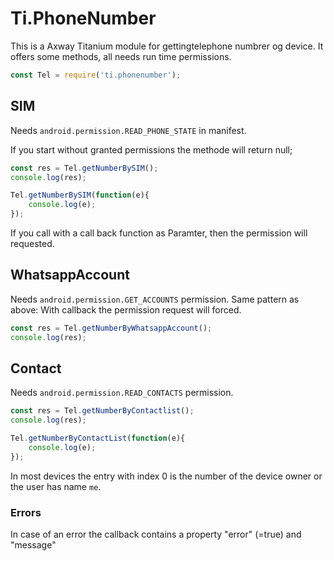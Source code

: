 Ti.PhoneNumber
===========================================

This is a Axway Titanium module  for gettingtelephone numbrer og device. It offers some methods, all needs run time permissions.

```javascript 
const Tel = require('ti.phonenumber');
```

## SIM

Needs  `android.permission.READ_PHONE_STATE`
in manifest. 

If you start without granted permissions the methode will return null;

```javascript
const res = Tel.getNumberBySIM();
console.log(res);

Tel.getNumberBySIM(function(e){
	console.log(e);
});

```

If you call with a call back function as Paramter, then the permission will requested.

## WhatsappAccount

Needs `android.permission.GET_ACCOUNTS` permission. Same pattern as above: With callback the permission request will forced.

```javascript
const res = Tel.getNumberByWhatsappAccount();
console.log(res);

```

## Contact

Needs `android.permission.READ_CONTACTS` permission.

```javascript
const res = Tel.getNumberByContactlist();
console.log(res);

Tel.getNumberByContactList(function(e){
	console.log(e);
});

```

In most devices the entry with index 0 is the number of the device owner or the user has name `me`.


### Errors

In case of an error the callback contains a property "error" (=true) and "message"